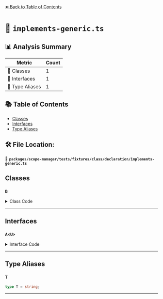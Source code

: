 [⬅️ Back to Table of Contents](../../../../../../index.md)

# 📄 `implements-generic.ts`

## 📊 Analysis Summary

| Metric | Count |
|--------|-------|
| 🧱 Classes | 1 |
| 📐 Interfaces | 1 |
| 📑 Type Aliases | 1 |

## 📚 Table of Contents

- [Classes](#classes)
- [Interfaces](#interfaces)
- [Type Aliases](#type-aliases)

## 🛠️ File Location:
📂 **`packages/scope-manager/tests/fixtures/class/declaration/implements-generic.ts`**

## Classes

### `B`

<details><summary>Class Code</summary>

```ts
class B implements A<T> {}
```
</details>


---

## Interfaces

### `A<U>`

<details><summary>Interface Code</summary>

```ts
interface A<U> {}
```
</details>


---

## Type Aliases

### `T`

```ts
type T = string;
```


---